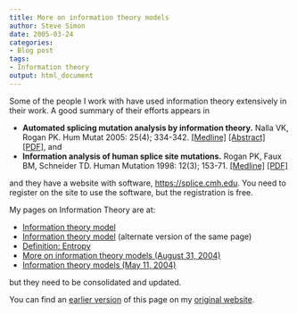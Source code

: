 ```yaml
---
title: More on information theory models
author: Steve Simon
date: 2005-03-24
categories:
- Blog post
tags:
- Information theory
output: html_document
---
```

Some of the people I work with have used information theory extensively
in their work. A good summary of their efforts appears in

-   **Automated splicing mutation analysis by information theory.**
    Nalla VK, Rogan PK. Hum Mutat 2005: 25(4); 334-342.
    [\[Medline\]](http://www.ncbi.nlm.nih.gov/entrez/query.fcgi?cmd=Retrieve&db=PubMed&list_uids=15776446&dopt=Abstract)
    [\[Abstract\]](http://www3.interscience.wiley.com/cgi-bin/abstract/110431165/ABSTRACT)
    [\[PDF\]](http://www.sce.umkc.edu/~roganp/Information/articles/humu20040428final),
    and
-   **Information analysis of human splice site mutations.** Rogan PK,
    Faux BM, Schneider TD. Human Mutation 1998: 12(3); 153-71.
    [\[Medline\]](http://www.ncbi.nlm.nih.gov/entrez/query.fcgi?cmd=Retrieve&db=PubMed&list_uids=9711873&dopt=Abstract)
    [\[PDF\]](http://www.sce.umkc.edu/~roganp/Information/articles/rogan_humu_1998.pdf)

and they have a website with software, <https://splice.cmh.edu>. You
need to register on the site to use the software, but the registration
is free.

My pages on Information Theory are at:

-   [Information theory model](../model/information.asp)
-   [Information theory model](../model/InfoModel.htm) (alternate
    version of the same page)
-   [Definition:
    Entropy](www.childrensmercy.org/definitions/entropy.htm)
-   [More on information theory models (August
    31, 2004)](http://www.childrensmercy.org/stats/weblog2004/information1.asp)
-   [Information theory models (May
    11, 2004)](http://www.childrensmercy.org/stats/weblog2004/information.asp)

but they need to be consolidated and updated.

You can find an [earlier version](http://www.pmean.com/05/InformationTheory.html) of this page on my [original website](http://www.pmean.com/original_site.html).
